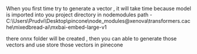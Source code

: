 When you first time try to generate a vector , it will take time 
because model is imported into you project directory  in nodemodules
path - C:\Users\Prudvi\Desktop\pincone\node_modules\@xenova\transformers\.cache\mixedbread-ai\mxbai-embed-large-v1

there onnx folder will be created , then you can able to generate those vectors and use store those vectors in pinecone